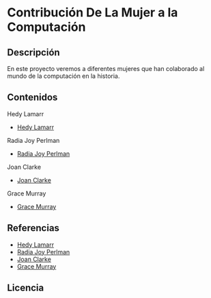 # Contribución De La Mujer a la Computación

## Descripción

En este proyecto veremos a diferentes mujeres que han colaborado al mundo de la computación en la historia.

## Contenidos

Hedy Lamarr
- [Hedy Lamarr](HedyLamarr/hedyLamarr.md)

Radia Joy Perlman
- [Radia Joy Perlman](RadiaPerlman/radiaPerlman.md)

Joan Clarke
- [Joan Clarke](JoanClarke/joanClarke.md)

Grace Murray
- [Grace Murray](GraceMurray/graceMurray.md)

## Referencias
- [Hedy Lamarr](https://es.wikipedia.org/wiki/Hedy_Lamarr)
- [Radia Joy Perlman](https://es.wikipedia.org/wiki/Radia_Perlman)
- [Joan Clarke](https://es.wikipedia.org/wiki/Joan_Clarke)
- [Grace Murray](https://es.wikipedia.org/wiki/Grace_Murray_Hopper)

## Licencia
